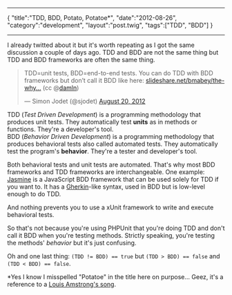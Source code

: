 ***
{
    "title":"TDD, BDD, Potato, Potatoe*",
    "date":"2012-08-26",
    "category":"development",
    "layout":"post.twig",
    "tags":["TDD", "BDD"]
}
***

I already twitted about it but it's worth repeating as I got the same discussion a couple of days ago. TDD and BDD are not the same thing but TDD and BDD frameworks are often the same thing.

<blockquote class="twitter-tweet tw-align-center"><p>TDD=unit tests, BDD=end-to-end tests. You can do TDD with BDD frameworks but don’t call it BDD like here: <a href="http://t.co/0VuKLfZQ" title="http://www.slideshare.net/bmabey/the-why-behind-tddbdd-and-the-how-with-rspec">slideshare.net/bmabey/the-why…</a> (cc @<a href="https://twitter.com/damln">damln</a>)</p>&mdash; Simon Jodet (@sjodet) <a href="https://twitter.com/sjodet/status/237544589085511680" data-datetime="2012-08-20T13:40:18+00:00">August 20, 2012</a></blockquote>
<script src="//platform.twitter.com/widgets.js" charset="utf-8"></script>

TDD (_Test Driven Development_) is a programming methodology that produces unit tests. They automatically test **units** as in methods or functions. They're a developer's tool.  
BDD (_Behavior Driven Development_) is a programming methodology that produces behavioral tests also called automated tests. They automatically test the program's **behavior**. They're a tester and developer's tool.

Both behavioral tests and unit tests are automated. That's why most BDD frameworks and TDD frameworks are interchangeable. One example: [Jasmine](http://pivotal.github.com/jasmine/) is a JavaScript BDD framework that can be used solely for TDD if you want to. It has a [Gherkin](https://github.com/cucumber/cucumber/wiki/Gherkin)-like syntax, used in BDD but is low-level enough to do TDD.

And nothing prevents you to use a xUnit framework to write and execute behavioral tests.

So that's not because you're using PHPUnit that you're doing TDD and don't call it BDD when you're testing methods. Strictly speaking, you're testing the methods' *behavior* but it's just confusing.

Oh and one last thing: `(TDD != BDD) == true` but `(TDD > BDD) == false` and `(TDD < BDD) == false`.


*Yes I know I misspelled "Potatoe" in the title here on purpose... Geez, it's a reference to a [Louis Amstrong's song](http://www.youtube.com/watch?v=J2oEmPP5dTM&t=50s).

